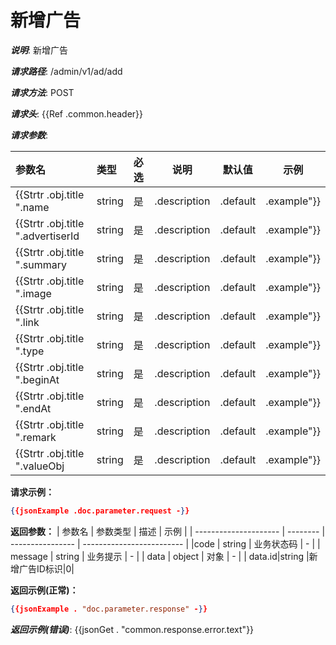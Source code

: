 # 新增广告
***说明***: <Attr id="title">新增广告</Attr>

***请求路径***: <Attr id="path">/admin/v1/ad/add</Attr>

***请求方法***: <Attr id="method">POST</Attr>
<Ref file="./example/doc/common.md#doc.request.header" id="common.header"/>

***请求头***:
{{Ref .common.header}}

***请求参数***:

<Ref file= "./adList.md#doc.parameter.response.items[]" id="obj" />
<Set  id="doc.parameter.request" column="name,type,required,description,default,example" position="body" encoding="markdown/table">

|参数名|类型|必选|说明|默认值|示例|
|:----    |:---|:----- |-----   |-----   |----   |
|{{Strtr .obj.title ".name|string|是|.description|.default|.example"}}|
|{{Strtr .obj.title ".advertiserId|string|是|.description|.default|.example"}}|
|{{Strtr .obj.title ".summary|string|是|.description|.default|.example"}}|
|{{Strtr .obj.title ".image|string|是|.description|.default|.example"}}|
|{{Strtr .obj.title ".link|string|是|.description|.default|.example"}}|
|{{Strtr .obj.title ".type|string|是|.description|.default|.example"}}|
|{{Strtr .obj.title ".beginAt|string|是|.description|.default|.example"}}|
|{{Strtr .obj.title ".endAt|string|是|.description|.default|.example"}}|
|{{Strtr .obj.title ".remark|string|是|.description|.default|.example"}}|
|{{Strtr .obj.title ".valueObj|string|是|.description|.default|.example"}}|

**请求示例：**
```json
{{jsonExample .doc.parameter.request -}}
``` 
**返回参数：**
<Set id="doc.parameter.response" encoding="markdown/table" column="name,type,description,example" >
| 参数名                | 参数类型 | 描述             | 示例                      |
| --------------------- | -------- | ---------------- | ------------------------- |
|code                  | string   | 业务状态码         | -                         |
| message   | string   | 业务提示           | -                         |
| data               | object | 对象         | -                        |
| data.id|string |新增广告ID标识|0| 
</Set>

**返回示例(正常)：**
```json 
{{jsonExample . "doc.parameter.response" -}}
``` 
***返回示例(错误)***:
<Ref file="./example/doc/common.md#doc.example.response.error" id="common.response.error"/>
{{jsonGet . "common.response.error.text"}}
